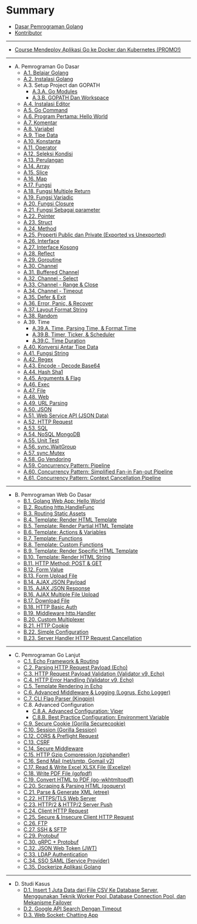 # Summary

* [Dasar Pemrograman Golang](README.md)
* [Kontributor](CONTRIBUTORS.md)

<hr>

* [Course Mendeploy Aplikasi Go ke Docker dan Kubernetes (PROMO!)](https://www.udemy.com/course/praktis-belajar-docker-dan-kubernetes-untuk-pemula/?couponCode=BIGSALEOCTOBER)

<hr>

* A. Pemrograman Go Dasar
  * [A.1. Belajar Golang](1-berkenalan-dengan-golang.md)
  * [A.2. Instalasi Golang](2-instalasi-golang.md)
  * A.3. Setup Project dan GOPATH
    * [A.3.A. Go Modules](3-setup-go-project-dengan-go-modules.md)
    * [A.3.B. GOPATH Dan Workspace](3-gopath-dan-workspace.md)
  * [A.4. Instalasi Editor](4-instalasi-editor.md)
  * [A.5. Go Command](5-go-command.md)
  * [A.6. Program Pertama: Hello World](6-hello-world.md)
  * [A.7. Komentar](7-komentar.md)
  * [A.8. Variabel](8-variabel.md)
  * [A.9. Tipe Data](9-tipe-data.md)
  * [A.10. Konstanta](10-konstanta.md)
  * [A.11. Operator](11-operator.md)
  * [A.12. Seleksi Kondisi](12-seleksi-kondisi.md)
  * [A.13. Perulangan](13-perulangan.md)
  * [A.14. Array](14-array.md)
  * [A.15. Slice](15-slice.md)
  * [A.16. Map](16-map.md)
  * [A.17. Fungsi](17-fungsi.md)
  * [A.18. Fungsi Multiple Return](18-fungsi-multiple-return.md)
  * [A.19. Fungsi Variadic](19-fungsi-variadic.md)
  * [A.20. Fungsi Closure](20-fungsi-closure.md)
  * [A.21. Fungsi Sebagai parameter](21-fungsi-sebagai-parameter.md)
  * [A.22. Pointer](22-pointer.md)
  * [A.23. Struct](23-struct.md)
  * [A.24. Method](24-method.md)
  * [A.25. Properti Public dan Private (Exported vs Unexported)](25-properti-public-dan-private.md)
  * [A.26. Interface](26-interface.md)
  * [A.27. Interface Kosong](27-interface-kosong.md)
  * [A.28. Reflect](28-reflect.md)
  * [A.29. Goroutine](29-goroutine.md)
  * [A.30. Channel](30-channel.md)
  * [A.31. Buffered Channel](31-buffered-channel.md)
  * [A.32. Channel - Select](32-channel-select.md)
  * [A.33. Channel - Range & Close](33-channel-range-close.md)
  * [A.34. Channel - Timeout](34-channel-timeout.md)
  * [A.35. Defer & Exit](35-defer-exit.md)
  * [A.36. Error, Panic, & Recover](36-error-panic-recover.md)
  * [A.37. Layout Format String](37-string-format.md)
  * [A.38. Random](A-random.md)
  * A.39. Time
    * [A.39.A. Time, Parsing Time, & Format Time](A-time-parsing-format.md)
    * [A.39.B. Timer, Ticker, & Scheduler](A-timer-ticker-scheduler.md)
    * [A.39.C. Time Duration](A-time-duration.md)
  * [A.40. Konversi Antar Tipe Data](40-data-type-conversion.md)
  * [A.41. Fungsi String](41-strings.md)
  * [A.42. Regex](42-regex.md)
  * [A.43. Encode - Decode Base64](43-encoding-base64.md)
  * [A.44. Hash Sha1](44-hash-sha1.md)
  * [A.45. Arguments & Flag](45-command-line-args-flag.md)
  * [A.46. Exec](46-exec.md)
  * [A.47. File](47-file.md)
  * [A.48. Web](48-web.md)
  * [A.49. URL Parsing](49-url-parsing.md)
  * [A.50. JSON](50-json.md)
  * [A.51. Web Service API (JSON Data)](51-web-json-api.md)
  * [A.52. HTTP Request](52-http-request.md)
  * [A.53. SQL](53-sql.md)
  * [A.54. NoSQL MongoDB](54-mongodb.md)
  * [A.55. Unit Test](55-unit-test.md)
  * [A.56. sync.WaitGroup](56-waitgroup.md)
  * [A.57. sync.Mutex](57-mutex.md)
  * [A.58. Go Vendoring](A-go-vendoring.md)
  * [A.59. Concurrency Pattern: Pipeline](A-concurrency-pipeline.md)
  * [A.60. Concurrency Pattern: Simplified Fan-in Fan-out Pipeline](A-simplified-fan-in-fan-out-pipeline.md)
  * [A.61. Concurrency Pattern: Context Cancellation Pipeline](A-pipeline-context-cancellation.md)
  <!-- * [A.99. Time & Timezone Location] -->

<hr>

* B. Pemrograman Web Go Dasar
  * [B.1. Golang Web App: Hello World](B-1-golang-web-hello-world.md)
  * [B.2. Routing http.HandleFunc](B-2-routing-http-handlefunc.md)
  * [B.3. Routing Static Assets](B-3-routing-static-assets.md)
  * [B.4. Template: Render HTML Template](B-4-template-render-html.md)
  * [B.5. Template: Render Partial HTML Template](B-5-template-render-partial-html.md)
  * [B.6. Template: Actions & Variables](B-6-template-actions-variables.md)
  * [B.7. Template: Functions](B-7-template-functions.md)
  * [B.8. Template: Custom Functions](B-8-template-custom-functions.md)
  * [B.9. Template: Render Specific HTML Template](B-9-render-specific-html-template.md)
  * [B.10. Template: Render HTML String](B-10-render-html-string.md)
  * [B.11. HTTP Method: POST & GET](B-11-http-method.md)
  * [B.12. Form Value](B-12-form-value.md)
  * [B.13. Form Upload File](B-13-form-upload-file.md)
  * [B.14. AJAX JSON Payload](B-14-ajax-json-payload.md)
  * [B.15. AJAX JSON Response](B-15-ajax-json-response.md)
  * [B.16. AJAX Multiple File Upload](B-16-ajax-multi-upload.md)
  * [B.17. Download File](B-17-download-file.md)
  * [B.18. HTTP Basic Auth](B-18-http-basic-auth.md)
  * [B.19. Middleware http.Handler](B-19-middleware-using-http-handler.md)
  * [B.20. Custom Multiplexer](B-20-custom-mux-multiplexer.md)
  * [B.21. HTTP Cookie](B-21-cookie.md)
  * [B.22. Simple Configuration](B-22-simple-configuration.md)
  * [B.23. Server Handler HTTP Request Cancellation](B-server-handler-http-request-cancellation.md)

<hr>

* C. Pemrograman Go Lanjut
  * [C.1. Echo Framework & Routing](C-1-echo-routing.md)
  * [C.2. Parsing HTTP Request Payload (Echo)](C-2-parsing-http-request-payload-echo.md)
  * [C.3. HTTP Request Payload Validation (Validator v9, Echo)](C-3-http-request-payload-validation.md)
  * [C.4. HTTP Error Handling (Validator v9, Echo)](C-4-http-error-handling.md)
  * [C.5. Template Rendering in Echo](C-5-echo-template-rendering.md)
  * [C.6. Advanced Middleware & Logging (Logrus, Echo Logger)](C-6-advanced-middleware-and-logging.md)
  * [C.7. CLI Flag Parser (Kingpin)](C-7-flag-parser.md)
  * C.8. Advanced Configuration
    * [C.8.A. Advanced Configuration: Viper](C-8-A-advanced-configuration-viper.md)
    * [C.8.B. Best Practice Configuration: Environment Variable](C-8-B-best-practice-configuration-env-var.md)
  * [C.9. Secure Cookie (Gorilla Securecookie)](C-9-securecookie.md)
  * [C.10. Session (Gorilla Session)](C-10-session.md)
  * [C.12. CORS & Preflight Request](C-12-cors-preflight-request.md)
  * [C.13. CSRF](C-13-csrf.md)
  * [C.14. Secure Middleware](C-14-secure-middleware.md)
  * [C.15. HTTP Gzip Compression (gziphandler)](C-15-http-gzip-compression.md)
  * [C.16. Send Mail (net/smtp, Gomail v2)](C-16-send-email.md)
  * [C.17. Read & Write Excel XLSX File (Excelize)](C-17-read-write-excel-xlsx-file.md)
  * [C.18. Write PDF File (gofpdf)](C-18-write-pdf-file.md)
  * [C.19. Convert HTML to PDF (go-wkhtmltopdf)](C-19-convert-html-to-pdf.md)
  * [C.20. Scraping & Parsing HTML (goquery)](C-20-scraping-parsing-html.md)
  * [C.21. Parse & Generate XML (etree)](C-21-xml-parser.md)
  * [C.22. HTTPS/TLS Web Server](C-22-https-tls.md)
  * [C.23. HTTP/2 & HTTP/2 Server Push](C-23-http2-server-push.md)
  * [C.24. Client HTTP Request](C-24-client-http-request.md)
  * [C.25. Secure & Insecure Client HTTP Request](C-25-secure-insecure-client-http-request.md)
  * [C.26. FTP](C-26-golang-ftp.md)
  * [C.27. SSH & SFTP](C-27-golang-ssh-sftp.md)
  * [C.29. Protobuf](C-29-golang-protobuf-implementation.md)
  * [C.30. gRPC + Protobuf](C-30-golang-grpc-protobuf.md)
  * [C.32. JSON Web Token (JWT)](C-32-golang-jwt.md)
  * [C.33. LDAP Authentication](C-33-golang-ldap-authentication.md)
  * [C.34. SSO SAML (Service Provider)](C-34-golang-sso-saml-sp.md)
  * [C.35. Dockerize Aplikasi Golang](/C-dockerize-golang.md)

<hr>

* D. Studi Kasus
  * [D.1. Insert 1 Juta Data dari File CSV Ke Database Server, Menggunakan Teknik Worker Pool, Database Connection Pool, dan Mekanisme Failover](D-insert-1mil-csv-record-into-db-in-a-minute.md)
  * [D.2. Google API Search Dengan Timeout](D-google-api-search.md)
  * [D.3. Web Socket: Chatting App](D-golang-web-socket-chatting-app.md)
